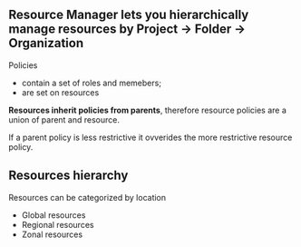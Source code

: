 ## Resource Manager lets you hierarchically manage resources by Project -> Folder -> Organization

Policies 
- contain a set of roles and memebers; 
- are set on resources

**Resources inherit policies from parents**, therefore resource policies are a union of parent and resource. 

If a parent policy is less restrictive it ovverides the more restrictive resource policy.

## Resources hierarchy

Resources can be categorized by location
- Global resources
- Regional resources
- Zonal resources

